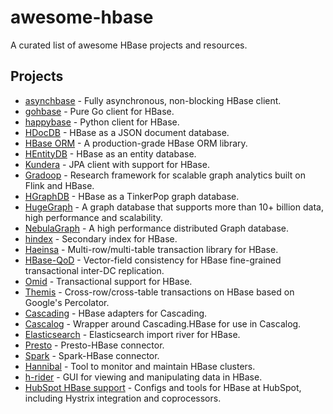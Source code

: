 # awesome-hbase

A curated list of awesome HBase projects and resources.

## Projects

- [asynchbase](https://github.com/OpenTSDB/asynchbase) - Fully asynchronous, non-blocking HBase client.
- [gohbase](https://github.com/tsuna/gohbase) - Pure Go client for HBase.
- [happybase](https://github.com/wbolster/happybase) - Python client for HBase.
- [HDocDB](https://github.com/rayokota/hdocdb) - HBase as a JSON document database.
- [HBase ORM](https://github.com/flipkart-incubator/hbase-orm) - A production-grade HBase ORM library.
- [HEntityDB](https://github.com/rayokota/hentitydb) - HBase as an entity database.
- [Kundera](https://github.com/impetus-opensource/Kundera) - JPA client with support for HBase.
- [Gradoop](https://github.com/dbs-leipzig/gradoop) - Research framework for scalable graph analytics built on Flink and HBase.
- [HGraphDB](https://github.com/rayokota/hgraphdb) - HBase as a TinkerPop graph database.
- [HugeGraph](https://github.com/apache/incubator-hugegraph) - A graph database that supports more than 10+ billion data, high performance and scalability.
- [NebulaGraph](https://github.com/vesoft-inc/nebula) - A high performance distributed Graph database.
- [hindex](https://github.com/Huawei-Hadoop/hindex) - Secondary index for HBase.
- [Haeinsa](https://github.com/VCNC/haeinsa) - Multi-row/multi-table transaction library for HBase.
- [HBase-QoD](https://github.com/algarecu/hbase-0.94.8-qod) - Vector-field consistency for HBase fine-grained transactional inter-DC replication.
- [Omid](https://github.com/apache/incubator-omid) - Transactional support for HBase.
- [Themis](https://github.com/XiaoMi/themis) - Cross-row/cross-table transactions on HBase based on Google's Percolator.
- [Cascading](https://github.com/Cascading/cascading.hbase) - HBase adapters for Cascading.
- [Cascalog](https://github.com/sorenmacbeth/hbase-cascalog) - Wrapper around Cascading.HBase for use in Cascalog.
- [Elasticsearch](https://github.com/mallocator/Elasticsearch-HBase-River) - Elasticsearch import river for HBase.
- [Presto](https://github.com/analysys/presto-hbase-connector) - Presto-HBase connector.
- [Spark](https://github.com/hortonworks-spark/shc) - Spark-HBase connector.
- [Hannibal](https://github.com/sentric/hannibal) - Tool to monitor and maintain HBase clusters.
- [h-rider](https://github.com/NiceSystems/hrider) - GUI for viewing and manipulating data in HBase.
- [HubSpot HBase support](https://github.com/HubSpot/hbase-support) - Configs and tools for HBase at HubSpot, including Hystrix integration and coprocessors.
